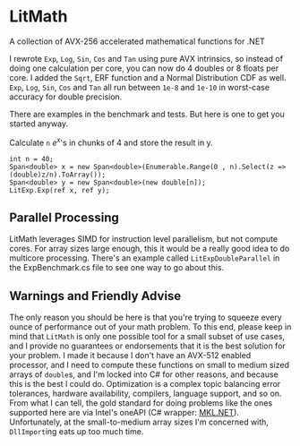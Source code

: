 # LitMath
 A collection of AVX-256 accelerated mathematical functions for .NET

 I rewrote `Exp`, `Log`, `Sin`, `Cos` and `Tan` using pure AVX intrinsics, so instead of doing one calculation per core, you can now do 4 doubles or 8 floats per core. I added the `Sqrt`, ERF function and a Normal Distribution CDF as well. `Exp`, `Log`, `Sin`, `Cos` and `Tan` all run between `1e-8` and `1e-10` in worst-case accuracy for double precision.

 There are examples in the benchmark and tests. But here is one to get you started anyway.

 Calculate `n` $e^x$'s in chunks of 4 and store the result in y.

 ```
int n = 40;
Span<double> x = new Span<double>(Enumerable.Range(0 , n).Select(z => (double)z/n).ToArray());
Span<double> y = new Span<double>(new double[n]);
LitExp.Exp(ref x, ref y);
 ```
 
## Parallel Processing
LitMath leverages SIMD for instruction level parallelism, but not compute cores. For array sizes large enough, this it would be a really good idea to do multicore processing. There's an example called `LitExpDoubleParallel` in the ExpBenchmark.cs file to see one way to go about this. 
 
## Warnings and Friendly Advise
The only reason you should be here is that you're trying to squeeze every ounce of performance out of your math problem. To this end, please keep in mind that `LitMath` is only one possible tool for a small subset of use cases, and I provide no guarantees or endorsements that it is the best solution for your problem. I made it because I don't have an AVX-512 enabled processor, and I need to compute these functions on small to medium sized arrays of `double`s, and I'm locked into C# for other reasons, and because this is the best I could do. Optimization is a complex topic balancing error tolerances, hardware availability, compilers, language support, and so on. From what I can tell, the gold standard for doing problems like the ones supported here are via Intel's oneAPI (C# wrapper: [MKL.NET](https://github.com/MKL-NET/MKL.NET)). Unfortunately, at the small-to-medium array sizes I'm concerned with, `DllImport`ing eats up too much time. 
